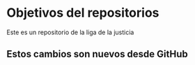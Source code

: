 # Objetivos del repositorios

Este es un repositorio de la liga de la justicia

## Estos cambios son nuevos desde GitHub
